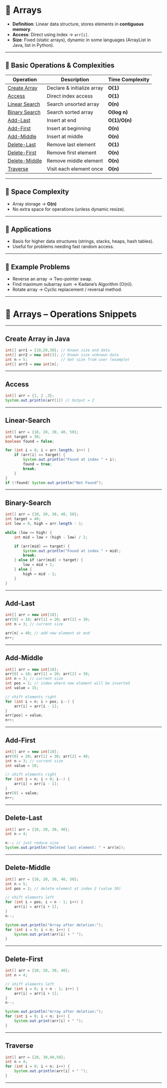# 📒 Arrays

- **Definition**: Linear data structure, stores elements in **contiguous memory**.  
- **Access**: Direct using index → `arr[i]`.  
- **Size**: Fixed (static arrays), dynamic in some languages (ArrayList in Java, list in Python).
---

## 🔹 Basic Operations & Complexities

| Operation                  | Description                                        | Time Complexity |
| -------------------------- | -------------------------------------------------- | --------------- |
| [Create Array](#create-array-in-java) | Declare & initialize array                  | **O(1)**        |
| [Access](#access)          | Direct index access                                | **O(1)**        |
| [Linear Search](#linear-search) | Search unsorted array                        | **O(n)**        |
| [Binary Search](#binary-search) | Search sorted array                          | **O(log n)**    |
| [Add-Last](#add-last)      | Insert at end                                     | **O(1)/O(n)**   |
| [Add-First](#add-first)    | Insert at beginning                               | **O(n)**        |
| [Add-Middle](#add-middle)  | Insert at middle                                  | **O(n)**        |
| [Delete-Last](#delete-last)| Remove last element                               | **O(1)**        |
| [Delete-First](#delete-first)| Remove first element                            | **O(n)**        |
| [Delete-Middle](#delete-middle)| Remove middle element                        | **O(n)**        |
| [Traverse](#traverse)      | Visit each element once                           | **O(n)**        |

---

## 🔹 Space Complexity
- Array storage → **O(n)**  
- No extra space for operations (unless dynamic resize).

---

## 🔹 Applications
- Basis for higher data structures (strings, stacks, heaps, hash tables).
- Useful for problems needing fast random access.

---

## 🔹 Example Problems
- Reverse an array → Two-pointer swap.  
- Find maximum subarray sum → Kadane’s Algorithm (O(n)).  
- Rotate array → Cyclic replacement / reversal method.  

---

# 📒 Arrays – Operations Snippets

---

## Create Array in Java
```java
int[] arr1 = {10,20,30}; // Known size and data
int[] arr2 = new int[3]; // Known size unknown data
int n = 5;               // Get size from user (example)
int[] arr3 = new int[n];
```
---
## Access 
```java
int[] arr = {1, 2 ,3};
System.out.println(arr[1]) // Output = 2
```
---
## Linear-Search
```java
int[] arr = {10, 20, 30, 40, 50};
int target = 30;
boolean found = false;

for (int i = 0; i < arr.length; i++) {
    if (arr[i] == target) {
        System.out.println("Found at index " + i);
        found = true;
        break;
    }
}
if (!found) System.out.println("Not Found");
```
---
## Binary-Search

```java
int[] arr = {10, 20, 30, 40, 50};
int target = 40;
int low = 0, high = arr.length - 1;

while (low <= high) {
    int mid = low + (high - low) / 2;

    if (arr[mid] == target) {
        System.out.println("Found at index " + mid);
        break;
    } else if (arr[mid] < target) {
        low = mid + 1;
    } else {
        high = mid - 1;
    }
}
```
---
## Add-Last
```java
int[] arr = new int[10];
arr[0] = 10; arr[1] = 20; arr[2] = 30;
int n = 3; // current size

arr[n] = 40; // add new element at end
n++;

```
---
## Add-Middle
```java
int[] arr = new int[10];
arr[0] = 10; arr[1] = 20; arr[2] = 30;
int n = 3; // current size
int pos = 1; // index where new element will be inserted
int value = 15;

// shift elements right
for (int i = n; i > pos; i--) {
    arr[i] = arr[i - 1];
}
arr[pos] = value;
n++;
```
---
## Add-First

```java
int[] arr = new int[10];
arr[0] = 20; arr[1] = 30; arr[2] = 40;
int n = 3; // current size
int value = 10;

// shift elements right
for (int i = n; i > 0; i--) {
    arr[i] = arr[i - 1];
}
arr[0] = value;
n++;
```
---
## Delete-Last
```java
int[] arr = {10, 20, 30, 40};
int n = 4;

n--; // just reduce size
System.out.println("Deleted last element: " + arr[n]);
```
---
## Delete-Middle
```java
int[] arr = {10, 20, 30, 40, 50};
int n = 5;
int pos = 2; // delete element at index 2 (value 30)

// shift elements left
for (int i = pos; i < n - 1; i++) {
    arr[i] = arr[i + 1];
}
n--;

System.out.println("Array after deletion:");
for (int i = 0; i < n; i++) {
    System.out.print(arr[i] + " ");
}
```
---
## Delete-First
```java
int[] arr = {10, 20, 30, 40};
int n = 4;

// shift elements left
for (int i = 0; i < n - 1; i++) {
    arr[i] = arr[i + 1];
}
n--;

System.out.println("Array after deletion:");
for (int i = 0; i < n; i++) {
    System.out.print(arr[i] + " ");
}
```
---
## Traverse
```java
int[] arr = {20, 30,40,50};
int n = 4;
for (int i = 0; i < n; i++) {
	System.out.println(arr[i] + " ");
}
```
---
